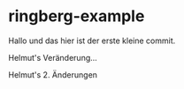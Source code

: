 # ringberg-example

Hallo und das hier ist der erste kleine commit.

Helmut's Veränderung...

Helmut's 2. Änderungen

